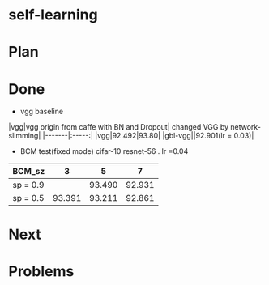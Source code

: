 # self-learning


# Plan



# Done
- vgg baseline

|vgg|vgg origin from caffe with BN and Dropout| changed VGG by network-slimming| 
|-------|:-----:|
|vgg|92.492|93.80|
|gbl-vgg||92.901(lr = 0.03)|



- BCM test(fixed mode)
cifar-10 resnet-56 . lr =0.04


|BCM_sz|3|5|7|
|-----|:-----:|:-----:|:-----:|
|sp = 0.9||93.490|92.931|
|sp = 0.5|93.391|93.211|92.861|


# Next



# Problems
